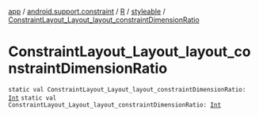 [app](../../../index.md) / [android.support.constraint](../../index.md) / [R](../index.md) / [styleable](index.md) / [ConstraintLayout_Layout_layout_constraintDimensionRatio](./-constraint-layout_-layout_layout_constraint-dimension-ratio.md)

# ConstraintLayout_Layout_layout_constraintDimensionRatio

`static val ConstraintLayout_Layout_layout_constraintDimensionRatio: `[`Int`](https://kotlinlang.org/api/latest/jvm/stdlib/kotlin/-int/index.html)
`static val ConstraintLayout_Layout_layout_constraintDimensionRatio: `[`Int`](https://kotlinlang.org/api/latest/jvm/stdlib/kotlin/-int/index.html)